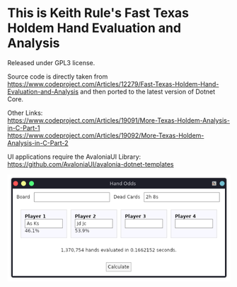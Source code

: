 # This is Keith Rule's Fast Texas Holdem Hand Evaluation and Analysis
 
Released under GPL3 license.


Source code is directly taken from https://www.codeproject.com/Articles/12279/Fast-Texas-Holdem-Hand-Evaluation-and-Analysis and then ported to the latest version of Dotnet Core.

Other Links:<br />
https://www.codeproject.com/Articles/19091/More-Texas-Holdem-Analysis-in-C-Part-1<br/>
https://www.codeproject.com/Articles/19092/More-Texas-Holdem-Analysis-in-C-Part-2


UI applications require the AvaloniaUI Library: https://github.com/AvaloniaUI/avalonia-dotnet-templates
 
 ![Image of Yaktocat](/HandOdds/handodds.png)
